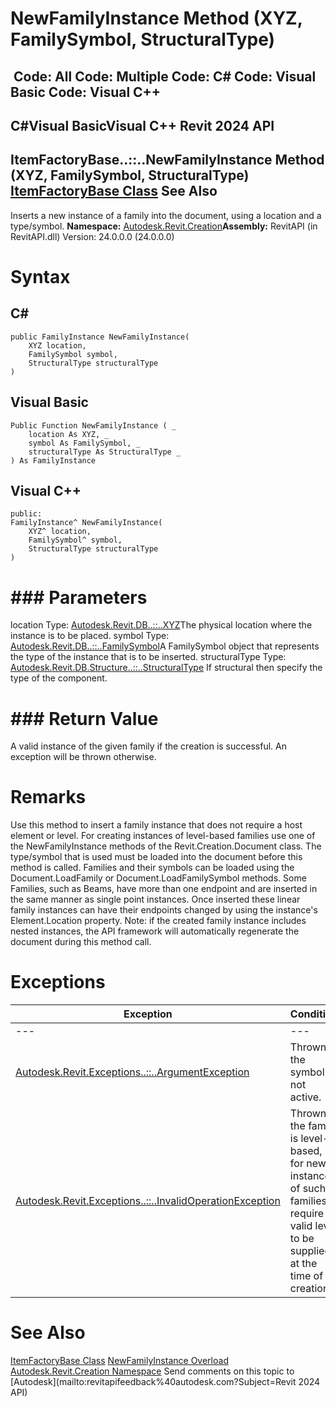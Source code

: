 # NewFamilyInstance Method (XYZ, FamilySymbol, StructuralType)

﻿
 Code: All Code: Multiple Code: C# Code: Visual Basic Code: Visual C++   
---  
C#Visual BasicVisual C++
Revit 2024 API  
---  
ItemFactoryBase..::..NewFamilyInstance Method (XYZ, FamilySymbol, StructuralType)  
[ItemFactoryBase Class](cba2c84a-22c0-e6e7-a99c-67656901853a.md "ItemFactoryBase Class") See Also  
---  
Inserts a new instance of a family into the document, using a location and a type/symbol.
**Namespace:** [Autodesk.Revit.Creation](ded320da-058a-4edd-0418-0582389559a7.md "Autodesk.Revit.Creation Namespace")**Assembly:** RevitAPI (in RevitAPI.dll) Version: 24.0.0.0 (24.0.0.0)
# Syntax
C#  
---  
```text
public FamilyInstance NewFamilyInstance(
	XYZ location,
	FamilySymbol symbol,
	StructuralType structuralType
)
```
  
Visual Basic  
---  
```text
Public Function NewFamilyInstance ( _
	location As XYZ, _
	symbol As FamilySymbol, _
	structuralType As StructuralType _
) As FamilyInstance
```
  
Visual C++  
---  
```text
public:
FamilyInstance^ NewFamilyInstance(
	XYZ^ location, 
	FamilySymbol^ symbol, 
	StructuralType structuralType
)
```
  
# ### Parameters
location
    Type: [Autodesk.Revit.DB..::..XYZ](c2fd995c-95c0-58fb-f5de-f3246cbc5600.md "XYZ Class")The physical location where the instance is to be placed.
symbol
    Type: [Autodesk.Revit.DB..::..FamilySymbol](a1acaed0-6a62-4c1d-94f5-4e27ce0923d3.md "FamilySymbol Class")A FamilySymbol object that represents the type of the instance that is to be inserted.
structuralType
    Type: [Autodesk.Revit.DB.Structure..::..StructuralType](0a0a3793-5fce-283d-4953-a137f5593db9.md "StructuralType Enumeration") If structural then specify the type of the component. 
# ### Return Value
A valid instance of the given family if the creation is successful. An exception will be thrown otherwise.
# Remarks
Use this method to insert a family instance that does not require a host element or level. For creating instances of level-based families use one of the NewFamilyInstance methods of the Revit.Creation.Document class. 
The type/symbol that is used must be loaded into the document before this method is called. Families and their symbols can be loaded using the Document.LoadFamily or Document.LoadFamilySymbol methods.
Some Families, such as Beams, have more than one endpoint and are inserted in the same manner as single point instances. Once inserted these linear family instances can have their endpoints changed by using the instance's Element.Location property.
Note: if the created family instance includes nested instances, the API framework will automatically regenerate the document during this method call.
# Exceptions
| Exception | Condition |
| --- | --- |
| --- | --- |
| [Autodesk.Revit.Exceptions..::..ArgumentException](2e6e4206-97a8-dd4b-df5d-4269f4bb6088.md "ArgumentException Class") | Thrown if the symbol is not active. |
| [Autodesk.Revit.Exceptions..::..InvalidOperationException](9e715f03-3884-e539-4dd6-8d7545733adc.md "InvalidOperationException Class") | Thrown if the family is level-based, for new instances of such families require a valid level to be supplied at the time of creation. |

# See Also
[ItemFactoryBase Class](cba2c84a-22c0-e6e7-a99c-67656901853a.md "ItemFactoryBase Class")
[NewFamilyInstance Overload](451ee414-cea0-e9bd-227b-c73bc93507dd.md "NewFamilyInstance Method")
[Autodesk.Revit.Creation Namespace](ded320da-058a-4edd-0418-0582389559a7.md "Autodesk.Revit.Creation Namespace")
Send comments on this topic to [Autodesk](mailto:revitapifeedback%40autodesk.com?Subject=Revit 2024 API)